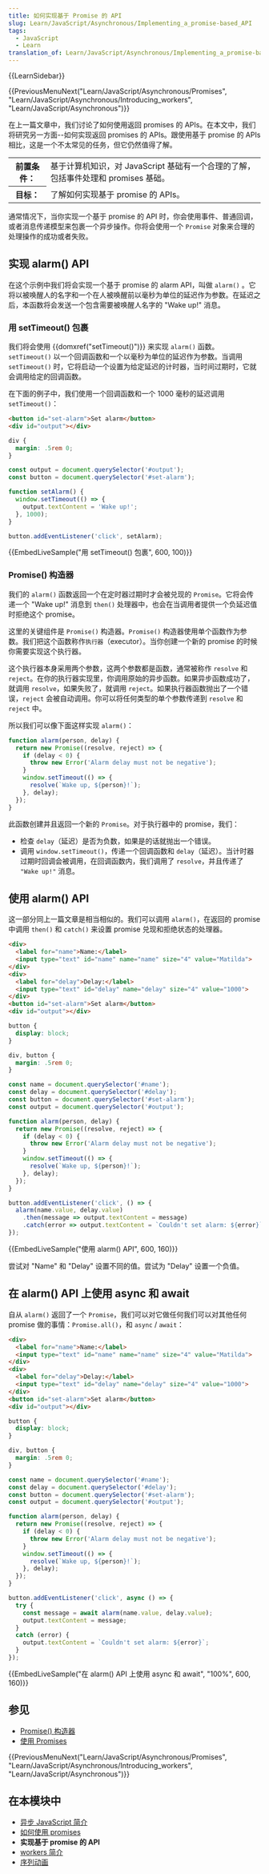 ```yaml
---
title: 如何实现基于 Promise 的 API
slug: Learn/JavaScript/Asynchronous/Implementing_a_promise-based_API
tags:
  - JavaScript
  - Learn
translation_of: Learn/JavaScript/Asynchronous/Implementing_a_promise-based_API
---
```

{{LearnSidebar}}

{{PreviousMenuNext("Learn/JavaScript/Asynchronous/Promises", "Learn/JavaScript/Asynchronous/Introducing_workers", "Learn/JavaScript/Asynchronous")}}

在上一篇文章中，我们讨论了如何使用返回 promises 的 APIs。在本文中，我们将研究另一方面--如何实现返回 promises 的 APIs。跟使用基于 promise 的 APIs 相比，这是一个不太常见的任务，但它仍然值得了解。

<table>
  <tbody>
    <tr>
      <th scope="row">前置条件：</th>
      <td>
        基于计算机知识，对 JavaScript 基础有一个合理的了解，包括事件处理和 promises 基础。
      </td>
    </tr>
    <tr>
      <th scope="row">目标：</th>
      <td>了解如何实现基于 promise 的 APIs。</td>
    </tr>
  </tbody>
</table>

通常情况下，当你实现一个基于 promise 的 API 时，你会使用事件、普通回调，或者消息传递模型来包裹一个异步操作。你将会使用一个 `Promise` 对象来合理的处理操作的成功或者失败。

## 实现 alarm() API

在这个示例中我们将会实现一个基于 promise 的 alarm API，叫做 `alarm()` 。它将以被唤醒人的名字和一个在人被唤醒前以毫秒为单位的延迟作为参数。在延迟之后，本函数将会发送一个包含需要被唤醒人名字的 "Wake up!" 消息。

### 用 setTimeout() 包裹

我们将会使用 {{domxref("setTimeout()")}} 来实现 `alarm()` 函数。`setTimeout()` 以一个回调函数和一个以毫秒为单位的延迟作为参数。当调用 `setTimeout()` 时，它将启动一个设置为给定延迟的计时器，当时间过期时，它就会调用给定的回调函数。

在下面的例子中，我们使用一个回调函数和一个 1000 毫秒的延迟调用 `setTimeout()`：

```html
<button id="set-alarm">Set alarm</button>
<div id="output"></div>
```

```css hidden
div {
  margin: .5rem 0;
}
```

```js
const output = document.querySelector('#output');
const button = document.querySelector('#set-alarm');

function setAlarm() {
  window.setTimeout(() => {
    output.textContent = 'Wake up!';
  }, 1000);
}

button.addEventListener('click', setAlarm);
```

{{EmbedLiveSample("用 setTimeout() 包裹", 600, 100)}}

### Promise() 构造器

我们的 `alarm()` 函数返回一个在定时器过期时才会被兑现的 `Promise`。它将会传递一个 "Wake up!" 消息到 `then()` 处理器中，也会在当调用者提供一个负延迟值时拒绝这个 promise。

这里的关键组件是 `Promise()` 构造器。`Promise()` 构造器使用单个函数作为参数。我们把这个函数称作`执行器`（executor）。当你创建一个新的 promise 的时候你需要实现这个执行器。

这个执行器本身采用两个参数，这两个参数都是函数，通常被称作 `resolve` 和 `reject`。在你的执行器实现里，你调用原始的异步函数。如果异步函数成功了，就调用 `resolve`，如果失败了，就调用 `reject`。如果执行器函数抛出了一个错误，`reject` 会被自动调用。你可以将任何类型的单个参数传递到 `resolve` 和 `reject` 中。

所以我们可以像下面这样实现 `alarm()`：

```js
function alarm(person, delay) {
  return new Promise((resolve, reject) => {
    if (delay < 0) {
      throw new Error('Alarm delay must not be negative');
    }
    window.setTimeout(() => {
      resolve(`Wake up, ${person}!`);
    }, delay);
  });
}
```

此函数创建并且返回一个新的 `Promise`。对于执行器中的 promise，我们：

- 检查 `delay`（延迟）是否为负数，如果是的话就抛出一个错误。
- 调用 `window.setTimeout()`，传递一个回调函数和 `delay`（延迟）。当计时器过期时回调会被调用，在回调函数内，我们调用了 `resolve`，并且传递了 `"Wake up!"` 消息。

## 使用 alarm() API

这一部分同上一篇文章是相当相似的。我们可以调用 `alarm()`，在返回的 promise 中调用 `then()` 和 `catch()` 来设置 promise 兑现和拒绝状态的处理器。

```html hidden
<div>
  <label for="name">Name:</label>
  <input type="text" id="name" name="name" size="4" value="Matilda">
</div>
<div>
  <label for="delay">Delay:</label>
  <input type="text" id="delay" name="delay" size="4" value="1000">
</div>
<button id="set-alarm">Set alarm</button>
<div id="output"></div>
```

```css hidden
button {
  display: block;
}

div, button {
  margin: .5rem 0;
}
```

```js
const name = document.querySelector('#name');
const delay = document.querySelector('#delay');
const button = document.querySelector('#set-alarm');
const output = document.querySelector('#output');

function alarm(person, delay) {
  return new Promise((resolve, reject) => {
    if (delay < 0) {
      throw new Error('Alarm delay must not be negative');
    }
    window.setTimeout(() => {
      resolve(`Wake up, ${person}!`);
    }, delay);
  });
}

button.addEventListener('click', () => {
  alarm(name.value, delay.value)
    .then(message => output.textContent = message)
    .catch(error => output.textContent = `Couldn't set alarm: ${error}`);
});
```

{{EmbedLiveSample("使用 alarm() API", 600, 160)}}

尝试对 "Name" 和 "Delay" 设置不同的值。尝试为 "Delay" 设置一个负值。

## 在 alarm() API 上使用 async 和 await

自从 `alarm()` 返回了一个 `Promise`，我们可以对它做任何我们可以对其他任何 promise 做的事情：`Promise.all()`，和 `async` / `await`：

```html hidden
<div>
  <label for="name">Name:</label>
  <input type="text" id="name" name="name" size="4" value="Matilda">
</div>
<div>
  <label for="delay">Delay:</label>
  <input type="text" id="delay" name="delay" size="4" value="1000">
</div>
<button id="set-alarm">Set alarm</button>
<div id="output"></div>
```

```css hidden
button {
  display: block;
}

div, button {
  margin: .5rem 0;
}
```

```js
const name = document.querySelector('#name');
const delay = document.querySelector('#delay');
const button = document.querySelector('#set-alarm');
const output = document.querySelector('#output');

function alarm(person, delay) {
  return new Promise((resolve, reject) => {
    if (delay < 0) {
      throw new Error('Alarm delay must not be negative');
    }
    window.setTimeout(() => {
      resolve(`Wake up, ${person}!`);
    }, delay);
  });
}

button.addEventListener('click', async () => {
  try {
    const message = await alarm(name.value, delay.value);
    output.textContent = message;
  }
  catch (error) {
    output.textContent = `Couldn't set alarm: ${error}`;
  }
});
```

{{EmbedLiveSample("在 alarm() API 上使用 async 和 await", "100%", 600, 160)}}

## 参见

- [Promise() 构造器](/zh-CN/docs/Web/JavaScript/Reference/Global_Objects/Promise/Promise)
- [使用 Promises](/zh-CN/docs/Web/JavaScript/Guide/Using_promises)

{{PreviousMenuNext("Learn/JavaScript/Asynchronous/Promises", "Learn/JavaScript/Asynchronous/Introducing_workers", "Learn/JavaScript/Asynchronous")}}

## 在本模块中

- [异步 JavaScript 简介](/zh-CN/docs/Learn/JavaScript/Asynchronous/Introducing)
- [如何使用 promises](/zh-CN/docs/Learn/JavaScript/Asynchronous/Promises)
- **实现基于 promise 的 API**
- [workers 简介](/zh-CN/docs/Learn/JavaScript/Asynchronous/Introducing_workers)
- [序列动画](/zh-CN/docs/Learn/JavaScript/Asynchronous/Sequencing_animations)

